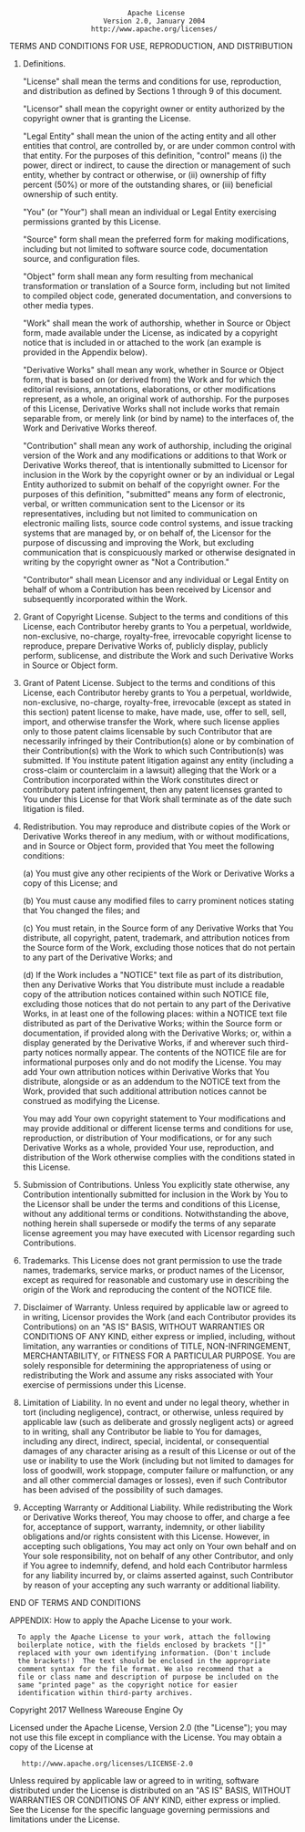                                  Apache License                           Version 2.0, January 2004                        http://www.apache.org/licenses/   TERMS AND CONDITIONS FOR USE, REPRODUCTION, AND DISTRIBUTION   1. Definitions.      "License" shall mean the terms and conditions for use, reproduction,      and distribution as defined by Sections 1 through 9 of this document.      "Licensor" shall mean the copyright owner or entity authorized by      the copyright owner that is granting the License.      "Legal Entity" shall mean the union of the acting entity and all      other entities that control, are controlled by, or are under common      control with that entity. For the purposes of this definition,      "control" means (i) the power, direct or indirect, to cause the      direction or management of such entity, whether by contract or      otherwise, or (ii) ownership of fifty percent (50%) or more of the      outstanding shares, or (iii) beneficial ownership of such entity.      "You" (or "Your") shall mean an individual or Legal Entity      exercising permissions granted by this License.      "Source" form shall mean the preferred form for making modifications,      including but not limited to software source code, documentation      source, and configuration files.      "Object" form shall mean any form resulting from mechanical      transformation or translation of a Source form, including but      not limited to compiled object code, generated documentation,      and conversions to other media types.      "Work" shall mean the work of authorship, whether in Source or      Object form, made available under the License, as indicated by a      copyright notice that is included in or attached to the work      (an example is provided in the Appendix below).      "Derivative Works" shall mean any work, whether in Source or Object      form, that is based on (or derived from) the Work and for which the      editorial revisions, annotations, elaborations, or other modifications      represent, as a whole, an original work of authorship. For the purposes      of this License, Derivative Works shall not include works that remain      separable from, or merely link (or bind by name) to the interfaces of,      the Work and Derivative Works thereof.      "Contribution" shall mean any work of authorship, including      the original version of the Work and any modifications or additions      to that Work or Derivative Works thereof, that is intentionally      submitted to Licensor for inclusion in the Work by the copyright owner      or by an individual or Legal Entity authorized to submit on behalf of      the copyright owner. For the purposes of this definition, "submitted"      means any form of electronic, verbal, or written communication sent      to the Licensor or its representatives, including but not limited to      communication on electronic mailing lists, source code control systems,      and issue tracking systems that are managed by, or on behalf of, the      Licensor for the purpose of discussing and improving the Work, but      excluding communication that is conspicuously marked or otherwise      designated in writing by the copyright owner as "Not a Contribution."      "Contributor" shall mean Licensor and any individual or Legal Entity      on behalf of whom a Contribution has been received by Licensor and      subsequently incorporated within the Work.   2. Grant of Copyright License. Subject to the terms and conditions of      this License, each Contributor hereby grants to You a perpetual,      worldwide, non-exclusive, no-charge, royalty-free, irrevocable      copyright license to reproduce, prepare Derivative Works of,      publicly display, publicly perform, sublicense, and distribute the      Work and such Derivative Works in Source or Object form.   3. Grant of Patent License. Subject to the terms and conditions of      this License, each Contributor hereby grants to You a perpetual,      worldwide, non-exclusive, no-charge, royalty-free, irrevocable      (except as stated in this section) patent license to make, have made,      use, offer to sell, sell, import, and otherwise transfer the Work,      where such license applies only to those patent claims licensable      by such Contributor that are necessarily infringed by their      Contribution(s) alone or by combination of their Contribution(s)      with the Work to which such Contribution(s) was submitted. If You      institute patent litigation against any entity (including a      cross-claim or counterclaim in a lawsuit) alleging that the Work      or a Contribution incorporated within the Work constitutes direct      or contributory patent infringement, then any patent licenses      granted to You under this License for that Work shall terminate      as of the date such litigation is filed.   4. Redistribution. You may reproduce and distribute copies of the      Work or Derivative Works thereof in any medium, with or without      modifications, and in Source or Object form, provided that You      meet the following conditions:      (a) You must give any other recipients of the Work or          Derivative Works a copy of this License; and      (b) You must cause any modified files to carry prominent notices          stating that You changed the files; and      (c) You must retain, in the Source form of any Derivative Works          that You distribute, all copyright, patent, trademark, and          attribution notices from the Source form of the Work,          excluding those notices that do not pertain to any part of          the Derivative Works; and      (d) If the Work includes a "NOTICE" text file as part of its          distribution, then any Derivative Works that You distribute must          include a readable copy of the attribution notices contained          within such NOTICE file, excluding those notices that do not          pertain to any part of the Derivative Works, in at least one          of the following places: within a NOTICE text file distributed          as part of the Derivative Works; within the Source form or          documentation, if provided along with the Derivative Works; or,          within a display generated by the Derivative Works, if and          wherever such third-party notices normally appear. The contents          of the NOTICE file are for informational purposes only and          do not modify the License. You may add Your own attribution          notices within Derivative Works that You distribute, alongside          or as an addendum to the NOTICE text from the Work, provided          that such additional attribution notices cannot be construed          as modifying the License.      You may add Your own copyright statement to Your modifications and      may provide additional or different license terms and conditions      for use, reproduction, or distribution of Your modifications, or      for any such Derivative Works as a whole, provided Your use,      reproduction, and distribution of the Work otherwise complies with      the conditions stated in this License.   5. Submission of Contributions. Unless You explicitly state otherwise,      any Contribution intentionally submitted for inclusion in the Work      by You to the Licensor shall be under the terms and conditions of      this License, without any additional terms or conditions.      Notwithstanding the above, nothing herein shall supersede or modify      the terms of any separate license agreement you may have executed      with Licensor regarding such Contributions.   6. Trademarks. This License does not grant permission to use the trade      names, trademarks, service marks, or product names of the Licensor,      except as required for reasonable and customary use in describing the      origin of the Work and reproducing the content of the NOTICE file.   7. Disclaimer of Warranty. Unless required by applicable law or      agreed to in writing, Licensor provides the Work (and each      Contributor provides its Contributions) on an "AS IS" BASIS,      WITHOUT WARRANTIES OR CONDITIONS OF ANY KIND, either express or      implied, including, without limitation, any warranties or conditions      of TITLE, NON-INFRINGEMENT, MERCHANTABILITY, or FITNESS FOR A      PARTICULAR PURPOSE. You are solely responsible for determining the      appropriateness of using or redistributing the Work and assume any      risks associated with Your exercise of permissions under this License.   8. Limitation of Liability. In no event and under no legal theory,      whether in tort (including negligence), contract, or otherwise,      unless required by applicable law (such as deliberate and grossly      negligent acts) or agreed to in writing, shall any Contributor be      liable to You for damages, including any direct, indirect, special,      incidental, or consequential damages of any character arising as a      result of this License or out of the use or inability to use the      Work (including but not limited to damages for loss of goodwill,      work stoppage, computer failure or malfunction, or any and all      other commercial damages or losses), even if such Contributor      has been advised of the possibility of such damages.   9. Accepting Warranty or Additional Liability. While redistributing      the Work or Derivative Works thereof, You may choose to offer,      and charge a fee for, acceptance of support, warranty, indemnity,      or other liability obligations and/or rights consistent with this      License. However, in accepting such obligations, You may act only      on Your own behalf and on Your sole responsibility, not on behalf      of any other Contributor, and only if You agree to indemnify,      defend, and hold each Contributor harmless for any liability      incurred by, or claims asserted against, such Contributor by reason      of your accepting any such warranty or additional liability.   END OF TERMS AND CONDITIONS   APPENDIX: How to apply the Apache License to your work.      To apply the Apache License to your work, attach the following      boilerplate notice, with the fields enclosed by brackets "[]"      replaced with your own identifying information. (Don't include      the brackets!)  The text should be enclosed in the appropriate      comment syntax for the file format. We also recommend that a      file or class name and description of purpose be included on the      same "printed page" as the copyright notice for easier      identification within third-party archives.   Copyright 2017 Wellness Wareouse Engine Oy   Licensed under the Apache License, Version 2.0 (the "License");   you may not use this file except in compliance with the License.   You may obtain a copy of the License at       http://www.apache.org/licenses/LICENSE-2.0   Unless required by applicable law or agreed to in writing, software   distributed under the License is distributed on an "AS IS" BASIS,   WITHOUT WARRANTIES OR CONDITIONS OF ANY KIND, either express or implied.   See the License for the specific language governing permissions and   limitations under the License.